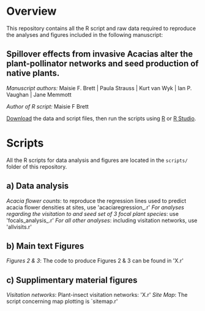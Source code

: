 # Overview

This repository contains all the R script and raw data required to reproduce the analyses and figures included in the following manuscript:

## Spillover effects from invasive Acacias alter the plant-pollinator networks and seed production of native plants. 

*Manuscript authors:* Maisie F. Brett | Paula Strauss | Kurt van Wyk |  Ian P. Vaughan | Jane Memmott

*Author of R script:* Maisie F Brett

[Download][1] the data and script files, then run the scripts using [R][2] or [R Studio][3].

[1]: https://github.com/idiv-biodiversity/plant-pollinator-romania/archive/master.zip
[2]: https://www.r-project.org/
[3]: https://www.rstudio.com/products/rstudio/download/


# Scripts

All the R scripts for data analysis and figures are located in the `scripts/` folder of this repository.

## a) Data analysis

*Acacia flower counts*: to reproduce the regression lines used to predict acacia flower densities at sites, use 'acaciaregression_.r'
*For analyses regarding the visitation to and seed set of 3 focal plant species*: use 'focals_analysis_.r'
*For all other analyses*: including visitation networks, use 'allvisits.r'

## b) Main text Figures

*Figures 2 & 3*: The code to produce Figures 2 & 3 can be found in 'X.r'

## c) Supplimentary material figures

*Visitation networks*: Plant-insect visitation networks: 'X.r'
*Site Map*: The script concerning map plotting is `sitemap.r'
